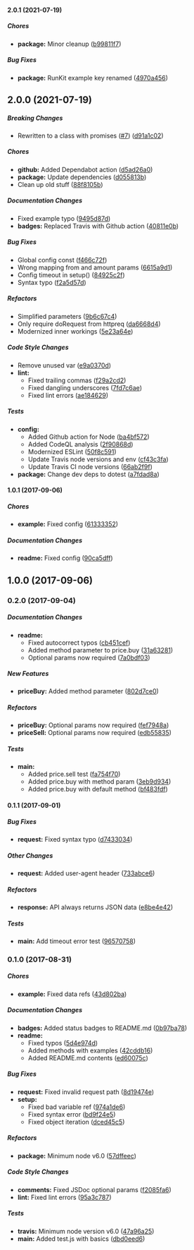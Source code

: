 #### 2.0.1 (2021-07-19)

##### Chores

* **package:**  Minor cleanup ([b99811f7](https://github.com/fvdm/nodejs-bitonic/commit/b99811f7182184e045d493a05d5452de231755bf))

##### Bug Fixes

* **package:**  RunKit example key renamed ([4970a456](https://github.com/fvdm/nodejs-bitonic/commit/4970a4566e041fa134789416fba0169819fbd321))

## 2.0.0 (2021-07-19)

##### Breaking Changes

*  Rewritten to a class with promises ([#7](https://github.com/fvdm/nodejs-bitonic/pull/7)) ([d91a1c02](https://github.com/fvdm/nodejs-bitonic/commit/d91a1c02720fdf8733785cd8d46d3d1b6328b95b))

##### Chores

* **github:**  Added Dependabot action ([d5ad26a0](https://github.com/fvdm/nodejs-bitonic/commit/d5ad26a0c869d23df5aa711f38e72dad7131c87f))
* **package:**  Update dependencies ([d055813b](https://github.com/fvdm/nodejs-bitonic/commit/d055813b026521df7436b47e6899a4c0db01746d))
*  Clean up old stuff ([88f8105b](https://github.com/fvdm/nodejs-bitonic/commit/88f8105be10f106a534e5031bb4bb432b57b44b6))

##### Documentation Changes

*  Fixed example typo ([9495d87d](https://github.com/fvdm/nodejs-bitonic/commit/9495d87d6fda753ad84e6596dc259b05c7a713b2))
* **badges:**  Replaced Travis with Github action ([40811e0b](https://github.com/fvdm/nodejs-bitonic/commit/40811e0b733385201d22d0e6210c167bdf1905dd))

##### Bug Fixes

*  Global config const ([f466c72f](https://github.com/fvdm/nodejs-bitonic/commit/f466c72fb6128adbeefa2b329c19dabb6bcb4e47))
*  Wrong mapping from and amount params ([6615a9d1](https://github.com/fvdm/nodejs-bitonic/commit/6615a9d1e8f5276b4bebce395564700058fc5d38))
*  Config timeout in setup() ([84925c2f](https://github.com/fvdm/nodejs-bitonic/commit/84925c2f3de6f46f762a8ebfa4e5ae94de19bb9e))
*  Syntax typo ([f2a5d57d](https://github.com/fvdm/nodejs-bitonic/commit/f2a5d57df6d30616a9a949c560f7fd2851430700))

##### Refactors

*  Simplified parameters ([9b6c67c4](https://github.com/fvdm/nodejs-bitonic/commit/9b6c67c4adf6e8c90a7b81f67be52c657d28be6e))
*  Only require doRequest from httpreq ([da6668d4](https://github.com/fvdm/nodejs-bitonic/commit/da6668d4e109f83e87ee436ada2bf5de9846caa6))
*  Modernized inner workings ([5e23a64e](https://github.com/fvdm/nodejs-bitonic/commit/5e23a64ed32070ef65ad06e7c019a81c3aeeeb5d))

##### Code Style Changes

*  Remove unused var ([e9a0370d](https://github.com/fvdm/nodejs-bitonic/commit/e9a0370de99c3dbbfbd58fab9b6bf4ffb66b2960))
* **lint:**
  *  Fixed trailing commas ([f29a2cd2](https://github.com/fvdm/nodejs-bitonic/commit/f29a2cd25bc779afe7828d4e4f436f917b532521))
  *  Fixed dangling underscores ([7fd7c6ae](https://github.com/fvdm/nodejs-bitonic/commit/7fd7c6ae457cd566e937f5a4a210a530e646d8df))
  *  Fixed lint errors ([ae184629](https://github.com/fvdm/nodejs-bitonic/commit/ae184629120d96d5d86c00bd5052023e48bcb943))

##### Tests

* **config:**
  *  Added Github action for Node ([ba4bf572](https://github.com/fvdm/nodejs-bitonic/commit/ba4bf572dc51e4a82b170cd8d351115244dd7c5b))
  *  Added CodeQL analysis ([2f90868d](https://github.com/fvdm/nodejs-bitonic/commit/2f90868d5bdebe13582605de1703c965586d3e43))
  *  Modernized ESLint ([50f8c591](https://github.com/fvdm/nodejs-bitonic/commit/50f8c5910acaf884a3f505fbe40bfca94bce8729))
  *  Update Travis node versions and env ([cf43c3fa](https://github.com/fvdm/nodejs-bitonic/commit/cf43c3fae8ef260f02ab0d83ccee5d2f23275601))
  *  Update Travis CI node versions ([66ab2f9f](https://github.com/fvdm/nodejs-bitonic/commit/66ab2f9f18ab5d29285ee892556b27641d239bb4))
* **package:**  Change dev deps to dotest ([a7fdad8a](https://github.com/fvdm/nodejs-bitonic/commit/a7fdad8a70eefd0bb04fbebfd9bc20c630e8e1dc))

#### 1.0.1 (2017-09-06)

##### Chores

* **example:** Fixed config ([61333352](https://github.com/fvdm/nodejs-bitonic/commit/6133335218dac8b1d6f6243e141f92535915aaf9))

##### Documentation Changes

* **readme:** Fixed config ([90ca5dff](https://github.com/fvdm/nodejs-bitonic/commit/90ca5dff572b2ba4e45867c4fd40ccc3c74e8f55))

## 1.0.0 (2017-09-06)

### 0.2.0 (2017-09-04)

##### Documentation Changes

* **readme:**
  * Fixed autocorrect typos ([cb451cef](https://github.com/fvdm/nodejs-bitonic/commit/cb451cef7a1dee83b0e0febaae46e7f7494b9466))
  * Added method parameter to price.buy ([31a63281](https://github.com/fvdm/nodejs-bitonic/commit/31a63281e9dfe3598853afa786b603bb0619bc90))
  * Optional params now required ([7a0bdf03](https://github.com/fvdm/nodejs-bitonic/commit/7a0bdf03150fd2f7fc54043803436e756c27a158))

##### New Features

* **priceBuy:** Added method parameter ([802d7ce0](https://github.com/fvdm/nodejs-bitonic/commit/802d7ce058860f76eff689614a893cb0cd76e4f1))

##### Refactors

* **priceBuy:** Optional params now required ([fef7948a](https://github.com/fvdm/nodejs-bitonic/commit/fef7948a7c13da17b7c54fa3efbe61385b24499b))
* **priceSell:** Optional params now required ([edb55835](https://github.com/fvdm/nodejs-bitonic/commit/edb558358ac060a825790db3739630bd32b81b70))

##### Tests

* **main:**
  * Added price.sell test ([fa754f70](https://github.com/fvdm/nodejs-bitonic/commit/fa754f7062dbf54dfc12fa11dfadc8ff75bbd668))
  * Added price.buy with method param ([3eb9d934](https://github.com/fvdm/nodejs-bitonic/commit/3eb9d93431e17306184ab48c79d28a3d2193770f))
  * Added price.buy with default method ([bf483fdf](https://github.com/fvdm/nodejs-bitonic/commit/bf483fdf44a4d124abdcf16a14802ccba25534de))

#### 0.1.1 (2017-09-01)

##### Bug Fixes

* **request:** Fixed syntax typo ([d7433034](https://github.com/fvdm/nodejs-bitonic/commit/d7433034c9daea4e76a9723aaafd2b73550b16de))

##### Other Changes

* **request:** Added user-agent header ([733abce6](https://github.com/fvdm/nodejs-bitonic/commit/733abce653ca0e30cb94c89e0c8471d02c7905d6))

##### Refactors

* **response:** API always returns JSON data ([e8be4e42](https://github.com/fvdm/nodejs-bitonic/commit/e8be4e42a9c9e61b70ce7bda340092131914a3c9))

##### Tests

* **main:** Add timeout error test ([96570758](https://github.com/fvdm/nodejs-bitonic/commit/96570758cdbf42ffed3e0ffef72c13e30f4467ec))

### 0.1.0 (2017-08-31)

##### Chores

* **example:** Fixed data refs ([43d802ba](https://github.com/fvdm/nodejs-bitonic/commit/43d802ba012c2a5900a8a1b7999240d9be237435))

##### Documentation Changes

* **badges:** Added status badges to README.md ([0b97ba78](https://github.com/fvdm/nodejs-bitonic/commit/0b97ba78747db331db23e8d63b56d2bfd7d35d95))
* **readme:**
  * Fixed typos ([5d4e974d](https://github.com/fvdm/nodejs-bitonic/commit/5d4e974db6bd86e36ecd497a25b73972c2081062))
  * Added methods with examples ([42cddb16](https://github.com/fvdm/nodejs-bitonic/commit/42cddb1686030c599aff08dec6f4b43e8beeff37))
  * Added README.md contents ([ed60075c](https://github.com/fvdm/nodejs-bitonic/commit/ed60075c790d857e8b83ca71a77be000a6e05702))

##### Bug Fixes

* **request:** Fixed invalid request path ([8d19474e](https://github.com/fvdm/nodejs-bitonic/commit/8d19474e9b434b8e4ea8607f3d2e7f11f530bf0b))
* **setup:**
  * Fixed bad variable ref ([974a1de6](https://github.com/fvdm/nodejs-bitonic/commit/974a1de6544ff3b0239e217a54476aab98a2368e))
  * Fixed syntax error ([bd9f24e5](https://github.com/fvdm/nodejs-bitonic/commit/bd9f24e5f5f9d84b43aecc27972f2f26f6126827))
  * Fixed object iteration ([dced45c5](https://github.com/fvdm/nodejs-bitonic/commit/dced45c51ffbff51413beb590b8950252bfa4733))

##### Refactors

* **package:** Minimum node v6.0 ([57dffeec](https://github.com/fvdm/nodejs-bitonic/commit/57dffeec00b9062211e499587fd3d0700e2c0bf3))

##### Code Style Changes

* **comments:** Fixed JSDoc optional params ([f2085fa6](https://github.com/fvdm/nodejs-bitonic/commit/f2085fa6783df95f5c04c9048e46b6628ce4389f))
* **lint:** Fixed lint errors ([95a3c787](https://github.com/fvdm/nodejs-bitonic/commit/95a3c787bd80fb3b299e5fe4704fad850fb37935))

##### Tests

* **travis:** Minimum node version v6.0 ([47a96a25](https://github.com/fvdm/nodejs-bitonic/commit/47a96a25a50d925a7a9368e8050d2f641527ba32))
* **main:** Added test.js with basics ([dbd0eed6](https://github.com/fvdm/nodejs-bitonic/commit/dbd0eed65fd0ec301715aa05663a9ff3609e0b48))

